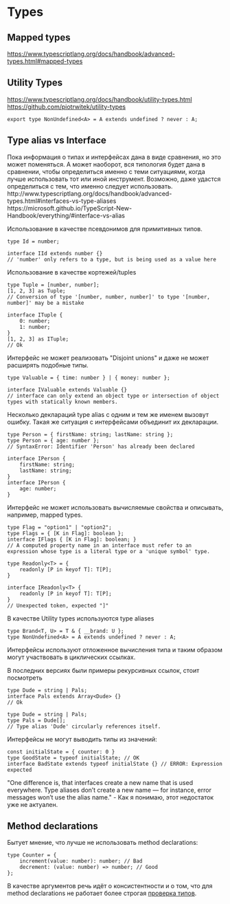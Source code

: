 # Types

## Mapped types

<ToDoAlert>https://www.typescriptlang.org/docs/handbook/advanced-types.html#mapped-types</ToDoAlert>

## Utility Types

<ToDoAlert>https://www.typescriptlang.org/docs/handbook/utility-types.html</ToDoAlert>
<ToDoAlert>https://github.com/piotrwitek/utility-types</ToDoAlert>

```tsx
export type NonUndefined<A> = A extends undefined ? never : A;
```

## Type alias vs Interface

<ToDoAlert>
	Пока информация о типах и интерфейсах дана в виде сравнения, но это может поменяться. А может
	наоборот, вся типология будет дана в сравнении, чтобы определиться именно с теми ситуациями,
	когда лучше использовать тот или иной инструмент. Возможно, даже удастся определиться с тем, что
	именно следует использовать.
</ToDoAlert>

<ToDoAlert>
	http://www.typescriptlang.org/docs/handbook/advanced-types.html#interfaces-vs-type-aliases
	https://microsoft.github.io/TypeScript-New-Handbook/everything/#interface-vs-alias
</ToDoAlert>

Использование в качестве псевдонимов для примитивных типов.

```tsx
type Id = number;

interface IId extends number {}
// 'number' only refers to a type, but is being used as a value here
```

Использование в качестве кортежей/tuples

```tsx
type Tuple = [number, number];
[1, 2, 3] as Tuple;
// Conversion of type '[number, number, number]' to type '[number, number]' may be a mistake

interface ITuple {
	0: number;
	1: number;
}
[1, 2, 3] as ITuple;
// Ok
```

Интерфейс не может реализовать "Disjoint unions" и даже не может расширять подобные типы.

```tsx
type Valuable = { time: number } | { money: number };

interface IValuable extends Valuable {}
// interface can only extend an object type or intersection of object types with statically known members.
```

Несколько деклараций type alias с одним и тем же именем вызовут ошибку. Такая же ситуация с интерфейсами объединит их декларации.

```tsx
type Person = { firstName: string; lastName: string };
type Person = { age: number };
// SyntaxError: Identifier 'Person' has already been declared

interface IPerson {
	firstName: string;
	lastName: string;
}
interface IPerson {
	age: number;
}
```

Интерфейс не может использовать вычисляемые свойства и описывать, например, mapped types.

```tsx
type Flag = "option1" | "option2";
type Flags = { [K in Flag]: boolean };
interface IFlags { [K in Flag]: boolean; }
// A computed property name in an interface must refer to an expression whose type is a literal type or a 'unique symbol' type.

type Readonly<T> = {
    readonly [P in keyof T]: T[P];
}

interface IReadonly<T> {
    readonly [P in keyof T]: T[P];
}
// Unexpected token, expected "]"
```

В качестве Utility types используются type aliases

```tsx
type Brand<T, U> = T & { __brand: U };
type NonUndefined<A> = A extends undefined ? never : A;
```

Интерфейсы используют отложенное вычисления типа и таким образом могут участвовать в циклических ссылках.

<ToDoAlert>В последних версиях были примеры рекурсивных ссылок, стоит посмотреть</ToDoAlert>

```tsx
type Dude = string | Pals;
interface Pals extends Array<Dude> {}
// Ok

type Dude = string | Pals;
type Pals = Dude[];
// Type alias 'Dude' circularly references itself.
```

Интерфейсы не могут выводить типы из значений:

```tsx
const initialState = { counter: 0 }
type GoodState = typeof initialState; // OK
interface BadState extends typeof initialState {} // ERROR: Expression expected
```

<ToDoAlert>
	"One difference is, that interfaces create a new name that is used everywhere. Type aliases
	don’t create a new name — for instance, error messages won’t use the alias name." - Как я
	понимаю, этот недостаток уже не актуален.
</ToDoAlert>

## Method declarations

Бытует мнение, что лучше не использовать method declarations:

```tsx
type Counter = {
	increment(value: number): number; // Bad
	decrement: (value: number) => number; // Good
};
```

В качестве аргументов речь идёт о консистентности и о том, что для method declarations не работает более строгая [проверка типов](https://www.typescriptlang.org/docs/handbook/release-notes/typescript-2-6.html#strict-function-types).
